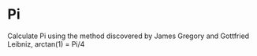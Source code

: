 # Pi
Calculate Pi using the method discovered by James Gregory and Gottfried Leibniz, arctan(1) = Pi/4
